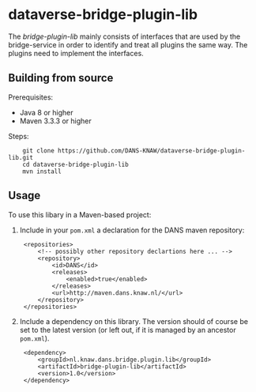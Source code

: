 dataverse-bridge-plugin-lib
=============================

The _bridge-plugin-lib_ mainly consists of interfaces that are used by the bridge-service in order to identify and treat all plugins the same way. 
The plugins need to implement the interfaces.

Building from source
--------------------

Prerequisites:

* Java 8 or higher
* Maven 3.3.3 or higher

Steps:

        git clone https://github.com/DANS-KNAW/dataverse-bridge-plugin-lib.git
        cd dataverse-bridge-plugin-lib
        mvn install

Usage
-----

To use this libary in a Maven-based project:

1. Include in your `pom.xml` a declaration for the DANS maven repository:

        <repositories>
            <!-- possibly other repository declartions here ... -->
            <repository>
                <id>DANS</id>
                <releases>
                    <enabled>true</enabled>
                </releases>
                <url>http://maven.dans.knaw.nl/</url>
            </repository>
        </repositories>

2. Include a dependency on this library. The version should of course be
   set to the latest version (or left out, if it is managed by an ancestor `pom.xml`).

        <dependency>
            <groupId>nl.knaw.dans.bridge.plugin.lib</groupId>
            <artifactId>bridge-plugin-lib</artifactId>
            <version>1.0</version>
        </dependency>
